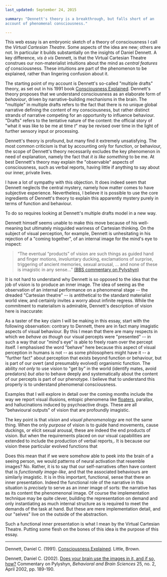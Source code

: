 ```yaml
---
last_updated: September 24, 2015

summary: "Dennett's theory is a breakthrough, but falls short of an
account of phenomenal consciousness."

---
```


This web essay is an embryonic sketch of a theory of consciousness I
call the _Virtual Cartesian Theatre_. Some aspects of the idea are new;
others are not. In particular it builds substantially on the insights of
Daniel Dennett. A key difference, _vis à vis_ Dennett, is that the
Virtual Cartesian Theatre construes our non-materialist intuitions about
the mind as _central features of_ consciousness. These intuitions are
part of the phenomenon to be explained, rather than lingering confusion
about it.

The starting point of my account is Dennett's so-called "multiple
drafts" theory, as set out in his 1991 book
[Consciousness Explained](#dennett91a). Dennett's theory proposes that
we understand consciousness as an elaborate form of _behaviour_, driven
by narrative-building mechanisms in the brain. The "multiple" in
multiple drafts refers to the fact that there is no unique global
narrative defining the content of my consciousness, but rather distinct
strands of narrative competing for an opportunity to influence
behaviour. "Drafts" refers to the tentative nature of the content: the
official story of "what it was like to be me at time _t_" may be revised
over time in the light of further sensory input or processing.

Dennett's theory is profound, but many find it extremely unsatisfying.
The most common criticism is that by accounting only for function, or
behaviour, the scope of Dennett's theory necessarily excludes the key
phenomenon in need of explanation, namely the fact that _it is like
something_ to be me. At best Dennett's theory may explain the
"observable" aspects of consciousness, such as verbal reports, having
little if anything to say about our inner, private lives.

I have a lot of sympathy with this objection. It does indeed seem that
Dennett neglects the central mystery, namely how matter comes to have
subjective experience. Nevertheless, I believe it is possible to use the
core ingredients of Dennett's theory to explain this apparently mystery
purely in terms of function and behaviour.

To do so requires looking at Dennett's multiple drafts model in a new
way.

Dennett himself seems unable to make this move because of his
well-meaning but ultimately misguided wariness of Cartesian thinking. On
the subject of visual perception, for example, Dennett is unhesitating
in his rejection of a "coming together", of an internal image for the
mind's eye to inspect:

> “The eventual “products” of vision are such things as guided hand and
> finger motions, involuntary ducking, exclamations of surprise, triggering
> of ancient memories, sexual arousal, ... and none of these is imagistic
> in any sense...” [(BBS commentary on Pylyshyn)](#dennett02)

It is not hard to understand why Dennett is so opposed to the idea that
the job of vision is to produce an inner image. The idea of seeing as
the observation of an internal performance on a phenomenal stage -- the
dreaded "Cartesian theatre" -- is antithetical to the standard
materialist world view, and certainly invites a worry about infinite
regress. While the commitment to materialism is admirable, Dennett's
description of vision here is inaccurate:

As a taster of the key claim I will be making in this essay, start with
the following observation: contrary to Dennett, there are in fact many
imagistic aspects of visual behaviour. By this I mean that there are
many respects in which we _behave as though_ our visual percepts were
"presented" -- in such a way that our "mind's eye" is able to freely
roam over the percept itself. I emphasised the word "behave" here
because this aspect of visual perception in humans is not -- as some
philosophers might have it -- a "further fact" about perception that
exists beyond function or behaviour, but is part of our overt (and
presumably evolved) organismic function. The ability _not only_ to use
vision to "get by" in the world (identify mates, avoid predators) _but
also_ to behave deeply and systematically about the content of our
percepts is part of our phenotype. I believe that to understand this
properly is to understand phenomenal consciousness.

Examples that I will explore in
detail over the coming months include the way we report visual
illusions, entopic phenomena like
[floaters](https://en.wikipedia.org/wiki/Floater), parallax, and
hallucinations induced by psychoactive drugs. These are all "behavioural
outputs" of vision that are profoundly imagistic.

The key point is that _vision_ and _visual phenomenology_ are not the
same thing. When the only _purpose_ of vision is to guide hand
movements, cause duckings, or elicit sexual arousal, these are indeed
the end products of vision. But when the requirements placed on our
visual capabilities are extended to include the production of verbal
reports,. It is because our vision these particular evolved functions
that

Does this mean that if we were somehow able to peek into the brain of a
seeing person, we would patterns of neural activation that resemble
images? No. Rather, it is to say that our self-narratives often have
content that is _functionally image-like_, and that the associated
behaviours are similarly imagistic. It is in this important, functional,
sense that there an inner presentation. Indeed the functional role of
the narrative in this situation is _precisely_ to serve as an inner
image of sorts: the narrative has as its content the phenomenonal image.
Of course the implementation technique may be quite clever, building the
representation on demand and only instantiating as much internal
structure as is required to meet the demands of the task at hand. But
these are mere implementation detail, and our "selves" live on the
outside of the abstraction.

Such a functional inner presentation is what I mean by the Virtual
Cartesian Theatre. Putting some flesh on the bones of this idea is the
purpose of this essay.

* * *

<a name="dennett91a"></a>Dennett, Daniel C. (1991).
[Consciousness Explained](). Little, Brown.

<a name="dennett02"></a>Dennett, Daniel C. (2002).
[Does your brain use the images in it, and if so, how?]() Commentary on
Pylyshyn, _Behavioral and Brain Sciences_ 25, no. 2, April 2002, pp.
189-190.
